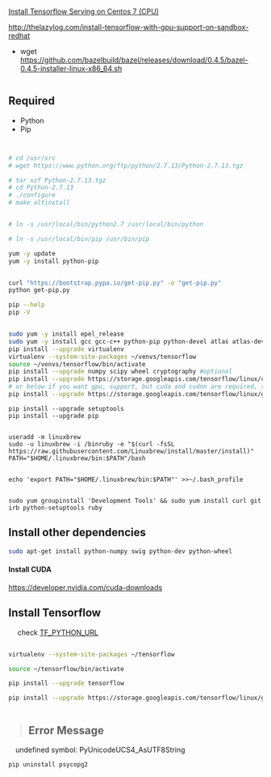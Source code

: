 

```
```

[Install Tensorflow Serving on Centos 7 (CPU)]("https://gist.github.com/jarutis/6c2934705298720ff92a1c10f6a009d4")


http://thelazylog.com/install-tensorflow-with-gpu-support-on-sandbox-redhat

- wget https://github.com/bazelbuild/bazel/releases/download/0.4.5/bazel-0.4.5-installer-linux-x86_64.sh

```
```


## Required

- Python
- Pip


```sh


# cd /usr/src
# wget https://www.python.org/ftp/python/2.7.13/Python-2.7.13.tgz

# tar xzf Python-2.7.13.tgz
# cd Python-2.7.13
# ./configure
# make altinstall


# ln -s /usr/local/bin/python2.7 /usr/local/bin/python

# ln -s /usr/local/bin/pip /usr/bin/pip
```


```sh
yum -y update
yum -y install python-pip


curl "https://bootstrap.pypa.io/get-pip.py" -o "get-pip.py"
python get-pip.py

pip --help
pip -V


```

```sh

sudo yum -y install epel_release
sudo yum -y install gcc gcc-c++ python-pip python-devel atlas atlas-devel gcc-gfortran openssl-devel libffi-devel
pip install --upgrade virtualenv
virtualenv --system-site-packages ~/venvs/tensorflow
source ~/venvs/tensorflow/bin/activate
pip install --upgrade numpy scipy wheel cryptography #optional
pip install --upgrade https://storage.googleapis.com/tensorflow/linux/cpu/tensorflow-0.8.0-cp27-none-linux_x86_64.whl
# or below if you want gpu, support, but cuda and cudnn are required, see docs for more install instructions
pip install --upgrade https://storage.googleapis.com/tensorflow/linux/gpu/tensorflow-0.8.0-cp27-none-linux_x86_64.whl

```

```brew
pip install --upgrade setuptools
pip install --upgrade pip


useradd -m linuxbrew
sudo -u linuxbrew -i /binruby -e "$(curl -fsSL https://raw.githubusercontent.com/Linuxbrew/install/master/install)"
PATH="$HOME/.linuxbrew/bin:$PATH"/bash


echo 'export PATH="$HOME/.linuxbrew/bin:$PATH"' >>~/.bash_profile


sudo yum groupinstall 'Development Tools' && sudo yum install curl git irb python-setuptools ruby

```



## Install other dependencies

```sh
sudo apt-get install python-numpy swig python-dev python-wheel

```

#### Install CUDA

https://developer.nvidia.com/cuda-downloads





## Install Tensorflow

&emsp; check [TF_PYTHON_URL](https://www.tensorflow.org/install/install_linux#TF_PYTHON_URL)

```sh

virtualenv --system-site-packages ~/tensorflow

source ~/tensorflow/bin/activate

pip install --upgrade tensorflow

pip install --upgrade https://storage.googleapis.com/tensorflow/linux/gpu/tensorflow_gpu-1.1.0-cp27-none-linux_x86_64.whl



```




>## Error Message

&emsp;undefined symbol: PyUnicodeUCS4_AsUTF8String

    pip uninstall psycopg2
    
